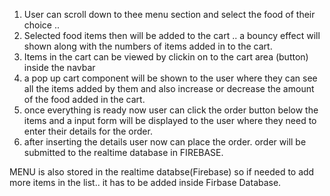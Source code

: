 1. User can scroll down to thee menu section and select the food of their choice ..
2. Selected food items then will be added to the cart .. a bouncy effect will shown along with the numbers of items added in to the cart.
3. Items in the cart can be viewed by clickin on to the cart area (button) inside the navbar
4. a pop up cart component will be shown to the user where they can see all the items added by them and also increase or decrease the amount of the food added in the cart. 
5. once everything is ready now user can click the order button below the items and a input form will be displayed to the user where they need to enter their details for the order.
6. after inserting the details user now can place the order. order will be submitted to the realtime database in FIREBASE. 

 MENU is also stored in the realtime databse(Firebase) so if needed to add more items in the list.. it has to be added inside Firbase Database.

 
